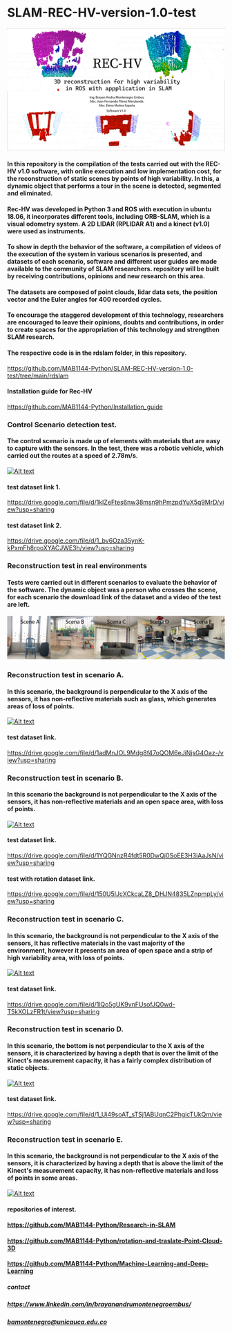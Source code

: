 # SLAM-REC-HV-version-1.0-test


![GitHub Brillante](https://github.com/MAB1144-Python/Document/blob/main/portada_Mesa%20de%20trabajo%201.jpg)

#### In this repository is the compilation of the tests carried out with the REC-HV v1.0 software, with online execution and low implementation cost, for the reconstruction of static scenes by points of high variability. In this, a dynamic object that performs a tour in the scene is detected, segmented and eliminated.

#### Rec-HV was developed in Python 3 and ROS with execution in ubuntu 18.06, it incorporates different tools, including ORB-SLAM, which is a visual odometry system. A 2D LIDAR (RPLIDAR A1) and a kinect (v1.0) were used as instruments. 

#### To show in depth the behavior of the software, a compilation of videos of the execution of the system in various scenarios is presented, and datasets of each scenario, software and different user guides are made available to the community of SLAM researchers. repository will be built by receiving contributions, opinions and new research on this area.

#### The datasets are composed of point clouds, lidar data sets, the position vector and the Euler angles for 400 recorded cycles.

#### To encourage the staggered development of this technology, researchers are encouraged to leave their opinions, doubts and contributions, in order to create spaces for the appropriation of this technology and strengthen SLAM research.

#### The respective code is in the rdslam folder, in this repository.

https://github.com/MAB1144-Python/SLAM-REC-HV-version-1.0-test/tree/main/rdslam

#### Installation guide for Rec-HV

https://github.com/MAB1144-Python/Installation_guide

### Control Scenario detection test.

#### The control scenario is made up of elements with materials that are easy to capture with the sensors. In the test, there was a robotic vehicle, which carried out the routes at a speed of 2.78m/s.

[![Alt text](https://img.youtube.com/vi/WSVlEiB-iQM/0.jpg)](https://youtu.be/WSVlEiB-iQM)

#### test dataset link 1.

https://drive.google.com/file/d/1kIZeFtes6nw38msn9hPmzpdYuX5q9MrD/view?usp=sharing

#### test dataset link 2.

https://drive.google.com/file/d/1_bv6Oza35ynK-kPxmFh8rpoXYACJWE3h/view?usp=sharing

### Reconstruction test in real environments

#### Tests were carried out in different scenarios to evaluate the behavior of the software. The dynamic object was a person who crosses the scene, for each scenario the download link of the dataset and a video of the test are left.

![GitHub Brillante](https://github.com/MAB1144-Python/Document/blob/main/escenas%20todas_Mesa%20de%20trabajo%201.jpg)

### Reconstruction test in scenario A.

#### In this scenario, the background is perpendicular to the X axis of the sensors, it has non-reflective materials such as glass, which generates areas of loss of points.

[![Alt text](https://img.youtube.com/vi/bhjiSwBkPpA/0.jpg)](https://youtu.be/bhjiSwBkPpA)

#### test dataset link.

https://drive.google.com/file/d/1adMnJOL9Mdg8f47oQOM6eJiNjsG4Oaz-/view?usp=sharing

### Reconstruction test in scenario B.

#### In this scenario the background is not perpendicular to the X axis of the sensors, it has non-reflective materials and an open space area, with loss of points.

[![Alt text](https://img.youtube.com/vi/ByWTqAcy7pA/0.jpg)](https://youtu.be/ByWTqAcy7pA)

#### test dataset link.

https://drive.google.com/file/d/1YQGNnzR4fdt5R0DwQj0SoEE3H3iAaJsN/view?usp=sharing

#### test with rotation dataset link.

https://drive.google.com/file/d/150U5IJcXCkcaLZ8_DHJN4835LZnpmpLy/view?usp=sharing

### Reconstruction test in scenario C.

#### In this scenario, the background is not perpendicular to the X axis of the sensors, it has reflective materials in the vast majority of the environment, however it presents an area of open space and a strip of high variability area, with loss of points.

[![Alt text](https://img.youtube.com/vi/s_6GpLxKSJA/0.jpg)](https://youtu.be/s_6GpLxKSJA)

#### test dataset link.

https://drive.google.com/file/d/1lQo5gUK9vnFUsofJQ0wd-T5kXOLzFR1t/view?usp=sharing

### Reconstruction test in scenario D.

#### In this scenario, the bottom is not perpendicular to the X axis of the sensors, it is characterized by having a depth that is over the limit of the Kinect's measurement capacity, it has a fairly complex distribution of static objects.

[![Alt text](https://img.youtube.com/vi/8NJJ-8n0R5I/0.jpg)](https://youtu.be/8NJJ-8n0R5I)

#### test dataset link.

https://drive.google.com/file/d/1_Ui49soAT_sTSj1ABUqnC2PhgicTUkQm/view?usp=sharing

### Reconstruction test in scenario E.

#### In this scenario, the background is not perpendicular to the X axis of the sensors, it is characterized by having a depth that is above the limit of the Kinect's measurement capacity, it has non-reflective materials and loss of points in some areas.

[![Alt text](https://img.youtube.com/vi/bm_InupCFsA/0.jpg)](https://youtu.be/bm_InupCFsA)

#### repositories of interest.
#### https://github.com/MAB1144-Python/Research-in-SLAM
#### https://github.com/MAB1144-Python/rotation-and-traslate-Point-Cloud-3D
#### https://github.com/MAB1144-Python/Machine-Learning-and-Deep-Learning

##### contact
##### https://www.linkedin.com/in/brayanandrumontenegroembus/
##### bamontenegro@unicauca.edu.co
